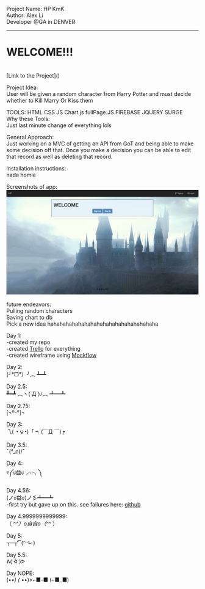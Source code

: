 Project Name: HP KmK<br/>
Author: Alex Li<br/>
Developer @GA in DENVER<br/>
<hr />
<h1>WELCOME!!!</h1><br/>
[Link to the Project]()

Project Idea:<br/>
User will be given a random character from Harry Potter and must decide whether to Kill Marry Or Kiss them<br/>

TOOLS: HTML CSS JS Chart.js fullPage.JS FIREBASE JQUERY SURGE<br/>
Why these Tools:<br/>
Just last minute change of everything lols<br/>

General Approach:<br/>
Just working on a MVC of getting an API from GoT and being able to make some decision off that. Once you make a decision you can be able to edit that record as well as deleting that record.<br/>

Installation instructions:<br/>
nada homie<br/>


Screenshots of app:<br/>
![Image of Yaktocat](./hp.png)<br/>

future endeavors:<br/>
Pulling random characters<br/>
Saving chart to db<br/>
Pick a new idea hahahahahahahahahahahahahahahahahaha<br/>

Day 1:<br/>
-created my repo <br/>
-created [Trello](https://trello.com/b/rbAfTWhc/project-4) for everything<br/>
-created wireframe using [Mockflow](https://wireframepro.mockflow.com/view/D4330f6f7f3a02a5856bdded065648a99)<br/>

Day 2:<br/>
(╯°□°）╯︵ ┻━┻<br/>


Day 2.5:<br/>
┻━┻ ︵ヽ(`Д´)ﾉ︵﻿ ┻━┻<br/>

Day 2.75:<br/>
[¬º-°]¬<br/>

Day 3:<br/>
乁( ◔ ౪◔)「      ┑(￣Д ￣)┍<br/>

Day 3.5:<br/>
¯\(°_o)/¯<br/>

Day 4:<br/>
୧༼ಠ益ಠ╭∩╮༽<br/>


Day 4.56:<br/>
(ノಠ益ಠ)ノ彡┻━┻<br/>
-first try but gave up on this. see failures here: [github](https://github.com/alexliinc/project_4) <br/>


Day 4.9999999999999:<br/>
（ ^_^）o自自o（^_^ ）<br/>

Day 5:<br/>
┬─┬⃰͡ (ᵔᵕᵔ͜ )<br/>


Day 5.5:<br/>
ᕕ( ᐛ )ᕗ<br/>

Day NOPE:<br/>
(•_•) ( •_•)>⌐■-■ (⌐■_■)<br/>
